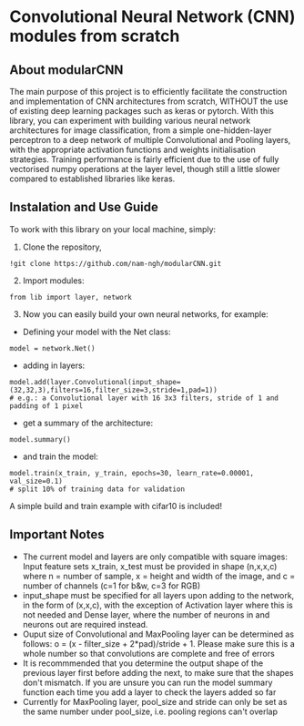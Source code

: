 # Convolutional Neural Network (CNN) modules from scratch

## About modularCNN

The main purpose of this project is to efficiently facilitate the construction and implementation of CNN architectures from scratch, WITHOUT the use of existing deep learning packages such as keras or pytorch. With this library, you can experiment with building various neural network architectures for image classification, from a simple one-hidden-layer perceptron to a deep network of multiple Convolutional and Pooling layers, with the appropriate activation functions and weights initialisation strategies. Training performance is fairly efficient due to the use of fully vectorised numpy operations at the layer level, though still a little slower compared to established libraries like keras.

## Instalation and Use Guide
To work with this library on your local machine, simply:
1. Clone the repository,

```
!git clone https://github.com/nam-ngh/modularCNN.git
```

2. Import modules:

```
from lib import layer, network
```

3. Now you can easily build your own neural networks, for example:<br>
 - Defining your model with the Net class:

```
model = network.Net()
```

 - adding in layers:

```
model.add(layer.Convolutional(input_shape=(32,32,3),filters=16,filter_size=3,stride=1,pad=1))
# e.g.: a Convolutional layer with 16 3x3 filters, stride of 1 and padding of 1 pixel
```

 - get a summary of the architecture:

```
model.summary()
```

 - and train the model:

```
model.train(x_train, y_train, epochs=30, learn_rate=0.00001, val_size=0.1)
# split 10% of training data for validation
```
A simple build and train example with cifar10 is included!

## Important Notes
- The current model and layers are only compatible with square images: Input feature sets x_train, x_test must be provided in shape (n,x,x,c) where n = number of sample, x = height and width of the image, and c = number of channels (c=1 for b&w, c=3 for RGB)
- input_shape must be specified for all layers upon adding to the network, in the form of (x,x,c), with the exception of Activation layer where this is not needed and Dense layer, where the number of neurons in and neurons out are required instead.
- Ouput size of Convolutional and MaxPooling layer can be determined as follows: o = (x - filter_size + 2*pad)/stride + 1. Please make sure this is a whole number so that convolutions are complete and free of errors
- It is recommmended that you determine the output shape of the previous layer first before adding the next, to make sure that the shapes don't mismatch. If you are unsure you can run the model summary function each time you add a layer to check the layers added so far
- Currently for MaxPooling layer, pool_size and stride can only be set as the same number under pool_size, i.e. pooling regions can't overlap